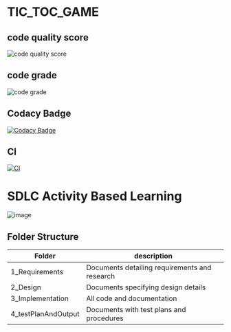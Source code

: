 # TIC_TOC_GAME

## code quality score

![code quality score](https://api.codiga.io/project/29870/score/svg)

## code grade

![code grade](https://api.codiga.io/project/29870/status/svg)

## Codacy Badge

[![Codacy Badge](https://app.codacy.com/project/badge/Grade/c6544e0117394e4e8cfa2e4fe83e9f53)](https://www.codacy.com/gh/charlie-25/M1_game_tic-toc/dashboard?utm_source=github.com&amp;utm_medium=referral&amp;utm_content=charlie-25/M1_game_tic-toc&amp;utm_campaign=Badge_Grade)

## CI

[![CI](https://github.com/charlie-25/M1_game_tic-toc/actions/workflows/main.yml/badge.svg)](https://github.com/charlie-25/M1_game_tic-toc/actions/workflows/main.yml)

# SDLC Activity Based Learning

![image](https://user-images.githubusercontent.com/94218113/143090089-6793254c-7422-4c42-aeea-ae2de4a7805d.png)

## Folder Structure

| Folder | description | 
| ---------- | ----------- |
| 1_Requirements | Documents detailing requirements and research |
| 2_Design | Documents specifying design details |
| 3_Implementation | All code and documentation |
| 4_testPlanAndOutput | Documents with test plans and procedures |
